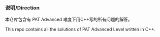 ### 说明/Direction

本仓库包含有 PAT Advanced 难度下用C++写的所有问题的解答。

This repo contains all the solutions of PAT Advanced Level written in C++.
